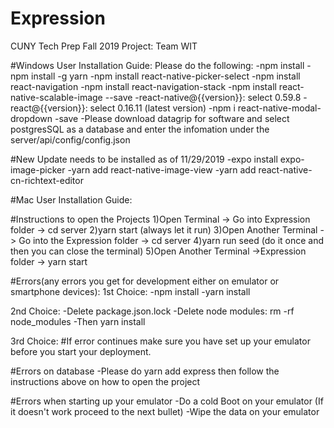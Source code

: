 # Expression

CUNY Tech Prep Fall 2019 Project: Team WIT

#Windows User Installation Guide:
Please do the following:
-npm install
-npm install -g yarn
-npm install react-native-picker-select
-npm install react-navigation
-npm install react-navigation-stack
-npm install react-native-scalable-image --save
-react-native@{{version}}: select 0.59.8
-react@{{version}}: select 0.16.11 (latest version)
-npm i react-native-modal-dropdown -save
-Please download datagrip for software and select postgresSQL as a database and enter the infomation under the server/api/config/config.json

#New Update needs to be installed as of 11/29/2019
-expo install expo-image-picker
-yarn add react-native-image-view
-yarn add react-native-cn-richtext-editor

#Mac User Installation Guide:

#Instructions to open the Projects
1)Open Terminal -> Go into Expression folder -> cd server
2)yarn start (always let it run)
3)Open Another Terminal -> Go into the Expression folder -> cd server
4)yarn run seed (do it once and then you can close the terminal)
5)Open Another Terminal ->Expression folder -> yarn start

#Errors(any errors you get for development either on emulator or smartphone devices):
1st Choice:
-npm install
-yarn install

2nd Choice:
-Delete package.json.lock
-Delete node modules: rm -rf node_modules
-Then yarn install

3rd Choice:
#If error continues make sure you have set up your emulator before you start your deployment.

#Errors on database
-Please do yarn add express
then follow the instructions above on how to open the project

#Errors when starting up your emulator
-Do a cold Boot on your emulator (If it doesn't work proceed to the next bullet)
-Wipe the data on your emulator

